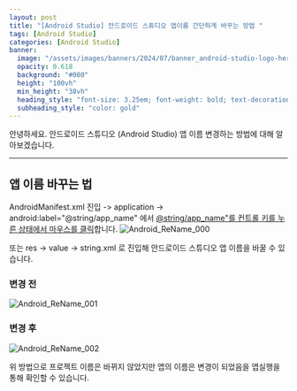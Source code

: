 ```yaml
---
layout: post
title: "[Android Studio] 안드로이드 스튜디오 앱이름 간단하게 바꾸는 방법 "
tags: [Android Studio]
categories: [Android Studio]
banner:
  image: "/assets/images/banners/2024/07/banner_android-studio-logo-hero.jpg"
  opacity: 0.618
  background: "#000"
  height: "100vh"
  min_height: "38vh"
  heading_style: "font-size: 3.25em; font-weight: bold; text-decoration: underline"
  subheading_style: "color: gold"
--- 
```


안녕하세요.
안드로이드 스튜디오 (Android Studio) 앱 이름 변경하는 방법에 대해 알아보겠습니다. 

---

## 앱 이름 바꾸는 법

AndroidManifest.xml 진입 -> application -> android:label="@string/app_name" 에서 <U>@string/app_name"를 컨트롤 키를 누른 상태에서 마우스를 클릭</U>합니다.
![Android_ReName_000](https://github.com/yunsungjoong/yunsungjoong.github.io/assets/96567925/92cf09b1-cc12-430f-8340-ef392c9de4be)


또는 res -> value -> string.xml 로 진입해 안드로이드 스튜디오 앱 이름을 바꿀 수 있습니다.

### 변경 전
![Android_ReName_001](https://github.com/yunsungjoong/yunsungjoong.github.io/assets/96567925/3e5943a1-3c85-4473-885c-8f617a7cd1ff)

### 변경 후
![Android_ReName_002](https://github.com/yunsungjoong/yunsungjoong.github.io/assets/96567925/195f75b6-92a2-4d22-8f5c-00d23556c09c)


위 방법으로 프로젝트 이름은 바뀌지 않았지만 앱의 이름은 변경이 되었음을 앱실행을 통해 확인할 수 있습니다.

